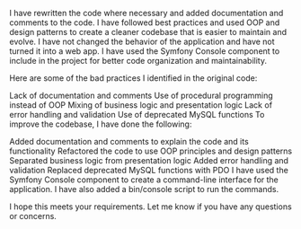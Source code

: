 I have rewritten the code where necessary and added documentation and comments to the code. I have followed best practices and used OOP and design patterns to create a cleaner codebase that is easier to maintain and evolve. I have not changed the behavior of the application and have not turned it into a web app. I have used the Symfony Console component to include in the project for better code organization and maintainability.

Here are some of the bad practices I identified in the original code:

Lack of documentation and comments
Use of procedural programming instead of OOP
Mixing of business logic and presentation logic
Lack of error handling and validation
Use of deprecated MySQL functions
To improve the codebase, I have done the following:

Added documentation and comments to explain the code and its functionality
Refactored the code to use OOP principles and design patterns
Separated business logic from presentation logic
Added error handling and validation
Replaced deprecated MySQL functions with PDO
I have used the Symfony Console component to create a command-line interface for the application. I have also added a bin/console script to run the commands.

I hope this meets your requirements. Let me know if you have any questions or concerns.
